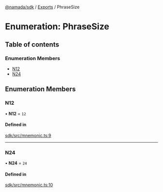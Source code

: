 [@namada/sdk](../README.md) / [Exports](../modules.md) / PhraseSize

# Enumeration: PhraseSize

## Table of contents

### Enumeration Members

- [N12](PhraseSize.md#n12)
- [N24](PhraseSize.md#n24)

## Enumeration Members

### N12

• **N12** = ``12``

#### Defined in

[sdk/src/mnemonic.ts:9](https://github.com/anoma/namada-interface/blob/b571d36612aca4b6f372eca3c9f95969b377bd69/packages/sdk/src/mnemonic.ts#L9)

___

### N24

• **N24** = ``24``

#### Defined in

[sdk/src/mnemonic.ts:10](https://github.com/anoma/namada-interface/blob/b571d36612aca4b6f372eca3c9f95969b377bd69/packages/sdk/src/mnemonic.ts#L10)

